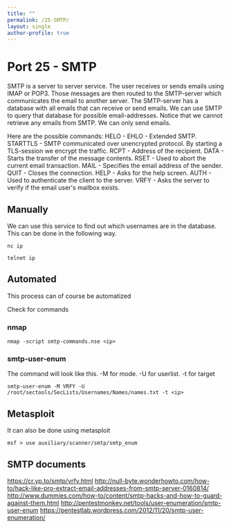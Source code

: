 ```yaml
---
title: ""
permalink: /25-SMTP/
layout: single
author-profile: true
---
```

# Port 25 - SMTP

SMTP is a server to server service. The user receives or sends emails using IMAP or POP3. Those messages are then routed to the SMTP-server which communicates the email to another server. The SMTP-server has a database with all emails that can receive or send emails. We can use SMTP to query that database for possible email-addresses. Notice that we cannot retrieve any emails from SMTP. We can only send emails.

Here are the possible commands:
HELO - 
EHLO - Extended SMTP.
STARTTLS - SMTP communicated over unencrypted protocol. By starting a TLS-session we encrypt the traffic.
RCPT - Address of the recipient.
DATA - Starts the transfer of the message contents.
RSET - Used to abort the current email transaction.
MAIL - Specifies the email address of the sender.
QUIT - Closes the connection.
HELP - Asks for the help screen.
AUTH - Used to authenticate the client to the server.
VRFY - Asks the server to verify if the email user's mailbox exists.

## Manually

We can use this service to find out which usernames are in the database. This can be done in the following way.
```
nc ip                                                                              

telnet ip
```
## Automated
This process can of course be automatized

Check for commands

### nmap
```
nmap -script smtp-commands.nse <ip>
```
### smtp-user-enum
The command will look like this. -M for mode. -U for userlist. -t for target
```
smtp-user-enum -M VRFY -U /root/sectools/SecLists/Usernames/Names/names.txt -t <ip>
```
  
## Metasploit

It can also be done using metasploit
```
msf > use auxiliary/scanner/smtp/smtp_enum 
```
## SMTP documents
  
https://cr.yp.to/smtp/vrfy.html
http://null-byte.wonderhowto.com/how-to/hack-like-pro-extract-email-addresses-from-smtp-server-0160814/
http://www.dummies.com/how-to/content/smtp-hacks-and-how-to-guard-against-them.html
http://pentestmonkey.net/tools/user-enumeration/smtp-user-enum
https://pentestlab.wordpress.com/2012/11/20/smtp-user-enumeration/
